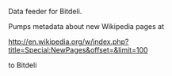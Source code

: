 
Data feeder for Bitdeli.

Pumps metadata about new Wikipedia pages at

http://en.wikipedia.org/w/index.php?title=Special:NewPages&offset=&limit=100

to Bitdeli
